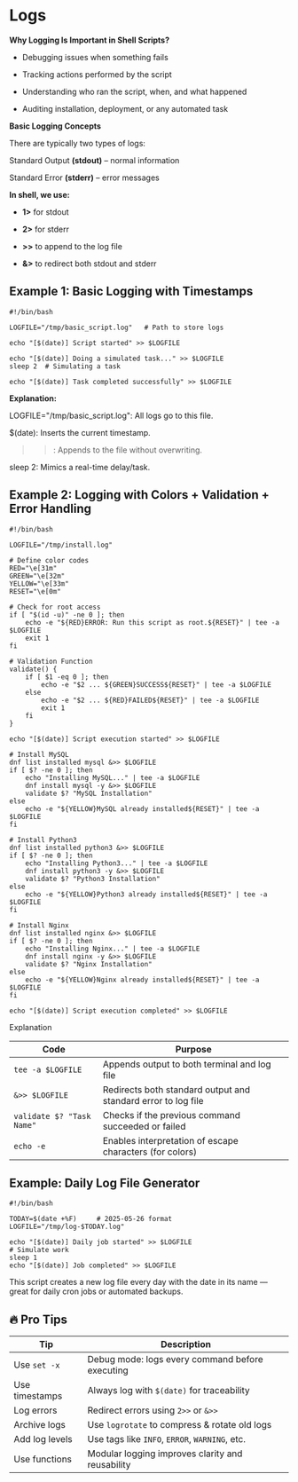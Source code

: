 # Logs
**Why Logging Is Important in Shell Scripts?**

- Debugging issues when something fails

- Tracking actions performed by the script

- Understanding who ran the script, when, and what happened

- Auditing installation, deployment, or any automated task

**Basic Logging Concepts**

There are typically two types of logs:

Standard Output **(stdout)** – normal information

Standard Error **(stderr)** – error messages


**In shell, we use:**

- **1>** for stdout

- **2>** for stderr

- **>>** to append to the log file

- **&>** to redirect both stdout and stderr

 ## Example 1: Basic Logging with Timestamps

    #!/bin/bash

    LOGFILE="/tmp/basic_script.log"   # Path to store logs

    echo "[$(date)] Script started" >> $LOGFILE

    echo "[$(date)] Doing a simulated task..." >> $LOGFILE
    sleep 2  # Simulating a task

    echo "[$(date)] Task completed successfully" >> $LOGFILE

**Explanation:**

LOGFILE="/tmp/basic_script.log": All logs go to this file.

$(date): Inserts the current timestamp.

>>: Appends to the file without overwriting.

sleep 2: Mimics a real-time delay/task.



## Example 2: Logging with Colors + Validation + Error Handling

    #!/bin/bash

    LOGFILE="/tmp/install.log"

    # Define color codes
    RED="\e[31m"
    GREEN="\e[32m"
    YELLOW="\e[33m"
    RESET="\e[0m"

    # Check for root access
    if [ "$(id -u)" -ne 0 ]; then
        echo -e "${RED}ERROR: Run this script as root.${RESET}" | tee -a $LOGFILE
        exit 1
    fi

    # Validation Function
    validate() {
        if [ $1 -eq 0 ]; then
            echo -e "$2 ... ${GREEN}SUCCESS${RESET}" | tee -a $LOGFILE
        else
            echo -e "$2 ... ${RED}FAILED${RESET}" | tee -a $LOGFILE
            exit 1
        fi
    }

    echo "[$(date)] Script execution started" >> $LOGFILE

    # Install MySQL
    dnf list installed mysql &>> $LOGFILE
    if [ $? -ne 0 ]; then
        echo "Installing MySQL..." | tee -a $LOGFILE
        dnf install mysql -y &>> $LOGFILE
        validate $? "MySQL Installation"
    else
        echo -e "${YELLOW}MySQL already installed${RESET}" | tee -a $LOGFILE
    fi

    # Install Python3
    dnf list installed python3 &>> $LOGFILE
    if [ $? -ne 0 ]; then
        echo "Installing Python3..." | tee -a $LOGFILE
        dnf install python3 -y &>> $LOGFILE
        validate $? "Python3 Installation"
    else
        echo -e "${YELLOW}Python3 already installed${RESET}" | tee -a $LOGFILE
    fi

    # Install Nginx
    dnf list installed nginx &>> $LOGFILE
    if [ $? -ne 0 ]; then
        echo "Installing Nginx..." | tee -a $LOGFILE
        dnf install nginx -y &>> $LOGFILE
        validate $? "Nginx Installation"
    else
        echo -e "${YELLOW}Nginx already installed${RESET}" | tee -a $LOGFILE
    fi

    echo "[$(date)] Script execution completed" >> $LOGFILE


Explanation

|         Code              |                         Purpose                               |
| ------------------------- | ------------------------------------------------------------- |
| `tee -a $LOGFILE`         | Appends output to both terminal and log file                  |
| `&>> $LOGFILE`            | Redirects both standard output and standard error to log file |
| `validate $? "Task Name"` | Checks if the previous command succeeded or failed            |
| `echo -e`                 | Enables interpretation of escape characters (for colors)      |


## Example: Daily Log File Generator

    #!/bin/bash

    TODAY=$(date +%F)     # 2025-05-26 format
    LOGFILE="/tmp/log-$TODAY.log"

    echo "[$(date)] Daily job started" >> $LOGFILE
    # Simulate work
    sleep 1
    echo "[$(date)] Job completed" >> $LOGFILE

This script creates a new log file every day with the date in its name — great for daily cron jobs or automated backups.

## 🔥 Pro Tips

|      Tip       |                   Description                    |
| -------------- | ------------------------------------------------ |
| Use `set -x`   | Debug mode: logs every command before executing  |
| Use timestamps | Always log with `$(date)` for traceability       |
| Log errors     | Redirect errors using `2>>` or `&>>`             |
| Archive logs   | Use `logrotate` to compress & rotate old logs    |
| Add log levels | Use tags like `INFO`, `ERROR`, `WARNING`, etc.   |
| Use functions  | Modular logging improves clarity and reusability |


